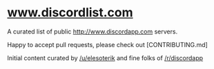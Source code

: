 # www.discordlist.com
A curated list of public http://www.discordapp.com servers.

Happy to accept pull requests, please check out [CONTRIBUTING.md]

Initial content curated by [/u/elesoterik](https://www.reddit.com/user/Elesoterik) and fine folks of [/r/discordapp](https://www.reddit.com/r/discordapp)
